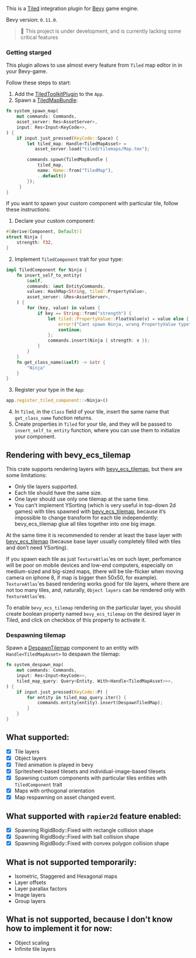 This is a [Tiled](https://www.mapeditor.org) integration plugin for
[Bevy](https://bevyengine.org) game engine.

Bevy version: `0.11.0`.

> 🚧 This project is under development, and is currently lacking some critical features

### Getting starged
This plugin allows to use almost every feature from `Tiled` map editor in
in your Bevy-game.

Follow these steps to start:
1. Add the [TiledToolkitPlugin](self::plugin::TiledToolkitPlugin) to the `App`.
2. Spawn a [TiledMapBundle](self::plugin::TiledMapBundle):
```rust
fn system_spawn_map(
    mut commands: Commands,
    asset_server: Res<AssetServer>,
    input: Res<Input<KeyCode>>,
) {
    if input.just_pressed(KeyCode::Space) {
        let tiled_map: Handle<TiledMapAsset> =
           asset_server.load("tiled/tilemaps/Map.tmx");

        commands.spawn(TiledMapBundle {
            tiled_map,
            name: Name::from("TiledMap"),
            ..default()
        });
     }
}
```
If you want to spawn your custom component with particular tile, follow
these instructions:
1. Declare your custom component:
```rust
#[derive(Component, Default)]
struct Ninja {
    strength: f32,
}
```
2. Implement `TiledComponent` trait for your type:
```rust
impl TiledComponent for Ninja {
    fn insert_self_to_entity(
        &self,
        commands: &mut EntityCommands,
        values: HashMap<String, tiled::PropertyValue>,
        asset_server: &Res<AssetServer>,
    ) {
        for (key, value) in values {
            if key == String::from("strength") {
                let tiled::PropertyValue::FloatValue(v) = value else {
                    error!("Cant spawn Ninja, wrong PropertyValue type");
                    continue;
                };
                commands.insert(Ninja { strength: v });
            }
        }
    }
    fn get_class_name(&self) -> &str {
        "Ninja"
    }
}
```
3. Register your type in the `App`:
```rust
app.register_tiled_component::<Ninja>()
```
4. In `Tiled`, in the `Class` field of your tile, insert the same name
that `get_class_name` function returns.
5. Create properties in `Tiled` for your tile, and they will be passed to
`insert_self_to_entity` function, where you can use them to initialize your
component.

## Rendering with bevy_ecs_tilemap

This crate supports rendering layers with [bevy_ecs_tilemap](https://github.com/StarArawn/bevy_ecs_tilemap),
but there are some limitations:
* Only tile layers supported.
* Each tile should have the same size.
* One layer should use only one tilemap at the same time.
* You can’t implement YSorting (which is very useful in top-down 2d games) with tiles spawned with [bevy_ecs_tilemap](https://github.com/StarArawn/bevy_ecs_tilemap), because it’s impossible to change transform for each tile independently: bevy_ecs_tilemap glue all tiles together into one big image.

At the same time it is recommended to render at least the base layer with
[bevy_ecs_tilemap](https://github.com/StarArawn/bevy_ecs_tilemap)
(because base layer usually completely filled with tiles and don’t need YSorting).

If you spawn each tile as just `TextureAtlas`'es on such layer, perfomance will
be poor on mobile devices and low-end computers, especially on medium-sized
and big-sized maps, (there will be tile-flicker when moving camera on iphone 8, if map is bigger then 50x50, for example).
`TextureAtlas`'es based rendering works good for tile layers, where there
are not too many tiles, and, naturally, `Object layers` can be rendered
only with `TextureAtlas`'es.

To enable `bevy_ecs_tilemap` rendering on the particular layer, you should
create boolean property named `bevy_ecs_tilemap` on the desired layer in
Tiled, and click on checkbox of this property to activate it.

### Despawning tilemap
Spawn a [DespawnTilemap](self::components::DespawnTiledMap) component to an
entity with `Handle<TiledMapAsset>` to despawn the tilemap:
```rust
fn system_despawn_map(
    mut commands: Commands,
    input: Res<Input<KeyCode>>,
    tiled_map_query: Query<Entity, With<Handle<TiledMapAsset>>>,
) {
    if input.just_pressed(KeyCode::P) {
        for entity in tiled_map_query.iter() {
            commands.entity(entity).insert(DespawnTiledMap);
        }
    }
}
```

## What supported:
- [x] Tile layers
- [x] Object layers
- [x] Tiled animation is played in bevy
- [x] Spritesheet-based tilesets and individual-image-based tilesets
- [x] Spawning custom components with particular tiles entities with `TiledComponent` trait
- [x] Maps with orthogonal orientation
- [x] Map respawning on asset changed event.

## What supported with `rapier2d` feature enabled:
- [x] Spawning RigidBody::Fixed with rectangle collision shape
- [x] Spawning RigidBody::Fixed with ball collision shape
- [x] Spawning RigidBody::Fixed with convex polygon collision shape

## What is not supported temporarily:
* Isometric, Staggered and Hexagonal maps
* Layer offsets
* Layer parallax factors
* Image layers
* Group layers

## What is not supported, because I don't know how to implement it for now:
* Object scaling
* Infinite tile layers
